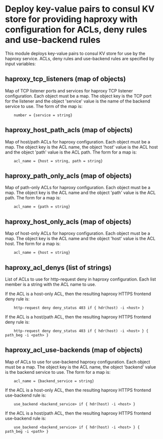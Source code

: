 # Deploy key-value pairs to consul KV store for providing haproxy with configuration for ACLs, deny rules and use-backend rules

This module deploys key-value pairs to consul KV store for use by the haproxy service. ACLs, deny rules and use-backend rules are specified by input variables:

## haproxy_tcp_listeners (map of objects)

Map of TCP listener ports and services for haproxy TCP listener configuration. Each object must be a map. The object key is the TCP port for the listener and the object 'service' value is the name of the backend service to use. The form of the map is:

        number = {service = string}

## haproxy_host_path_acls (map of objects)

Map of host/path ACLs for haproxy configuration. Each object must be a map. The object key is the ACL name, the object 'host' value is the ACL host and the object 'path' value is the ACL path. The form for a map is:

        acl_name = {host = string, path = string}

## haproxy_path_only_acls (map of objects)

Map of path-only ACLs for haproxy configuration. Each object must be a map. The object key is the ACL name and the object 'path' value is the ACL path. The form for a map is:

        acl_name = {path = string}

## haproxy_host_only_acls (map of objects)

Map of host-only ACLs for haproxy configuration. Each object must be a map. The object key is the ACL name and the object 'host' value is the ACL host. The form for a map is:

        acl_name = {host = string}

## haproxy_acl_denys (list of strings)

List of ACLs to use for http-request deny in haproxy configuration. Each list member is a string with the ACL name to use.

If the ACL is a host-only ACL, then the resulting haproxy HTTPS frontend deny rule is:

        http-request deny deny_status 403 if { hdr(host) -i <host> }

If the ACL is a host/path ACL, then the resulting haproxy HTTPS frontend deny rule is:

        http-request deny deny_status 403 if { hdr(host) -i <host> } { path_beg -i <path> }

## haproxy_acl_use-backends (map of objects)

Map of ACLs to use for use-backend haproxy configuration. Each object must be a map. The object key is the ACL name, the object 'backend' value is the backend service to use. The form for a map is:

        acl_name = {backend_service = string}

If the ACL is a host-only ACL, then the resulting haproxy HTTPS frontend use-backend rule is:

        use_backend <backend_service> if { hdr(host) -i <host> }

If the ACL is a host/path ACL, then the resulting haproxy HTTPS frontend use-backend rule is:

        use_backend <backend_service> if { hdr(host) -i <host> } { path_beg -i <path> }

